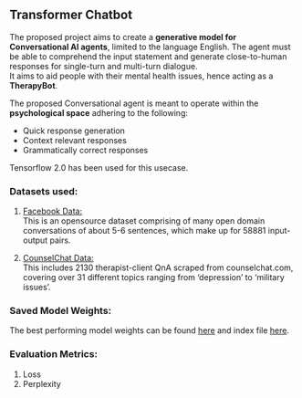 ## Transformer Chatbot

The proposed project aims to create a **generative model for Conversational AI agents**, limited to the language English. The agent must be able to comprehend the input statement and generate close-to-human responses for single-turn and multi-turn dialogue.<br />
It aims to aid people with their mental health issues, hence acting as a **TherapyBot**.

The proposed Conversational agent is meant to operate within the **psychological space** adhering to the following: 
 - Quick response generation
 - Context relevant responses
 - Grammatically correct responses
 
 Tensorflow 2.0 has been used for this usecase.
 
 ### Datasets used:
  1. [Facebook Data:](https://drive.google.com/file/d/1HoQCutYAlxqcaQg2WRhuhwy3JoKTJE77/view?usp=sharing)<br />
     This is an opensource dataset comprising of many open domain conversations of about 5-6 sentences, which make up for 58881 input-output pairs.

  2. [CounselChat Data:](https://drive.google.com/file/d/16SkmBtX_ikILD2fyh2k1k1VN8GQgsPjH/view?usp=sharing)<br />
     This includes 2130 therapist-client QnA scraped from counselchat.com, covering over 31 different topics ranging from ‘depression’ to ‘military issues’.
     
### Saved Model Weights:
The best performing model weights can be found [here](https://drive.google.com/file/d/1nTk24QbrpknghAIOhSq3cLacOGpnRsok/view?usp=sharing) and index file [here](https://drive.google.com/file/d/1Yg5R_KaXr4pknYHS_ILC3wTk_eopTpZA/view?usp=sharing).

### Evaluation Metrics:
  1. Loss
  2. Perplexity

